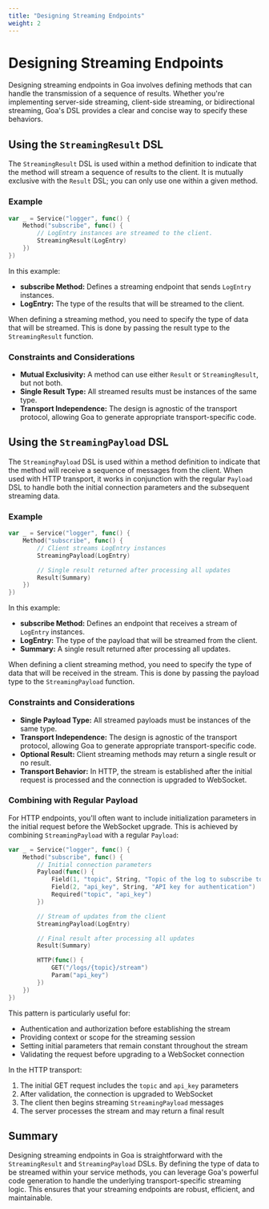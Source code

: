 ```yaml
---
title: "Designing Streaming Endpoints"
weight: 2
---
```


# Designing Streaming Endpoints

Designing streaming endpoints in Goa involves defining methods that can handle
the transmission of a sequence of results. Whether you're implementing
server-side streaming, client-side streaming, or bidirectional streaming, Goa's
DSL provides a clear and concise way to specify these behaviors.

## Using the `StreamingResult` DSL

The `StreamingResult` DSL is used within a method definition to indicate that
the method will stream a sequence of results to the client. It is mutually
exclusive with the `Result` DSL; you can only use one within a given method.

### Example

```go
var _ = Service("logger", func() {
    Method("subscribe", func() {
        // LogEntry instances are streamed to the client.
        StreamingResult(LogEntry)
    })
})
```

In this example:

- **subscribe Method:** Defines a streaming endpoint that sends `LogEntry` instances.
- **LogEntry:** The type of the results that will be streamed to the client.

When defining a streaming method, you need to specify the type of data that will
be streamed. This is done by passing the result type to the `StreamingResult`
function.

### Constraints and Considerations

- **Mutual Exclusivity:** A method can use either `Result` or `StreamingResult`, but not both.
- **Single Result Type:** All streamed results must be instances of the same type.
- **Transport Independence:** The design is agnostic of the transport protocol, allowing Goa to generate appropriate transport-specific code.

## Using the `StreamingPayload` DSL

The `StreamingPayload` DSL is used within a method definition to indicate that
the method will receive a sequence of messages from the client. When used with
HTTP transport, it works in conjunction with the regular `Payload` DSL to handle
both the initial connection parameters and the subsequent streaming data.

### Example

```go
var _ = Service("logger", func() {
    Method("subscribe", func() {
        // Client streams LogEntry instances
        StreamingPayload(LogEntry)

        // Single result returned after processing all updates
        Result(Summary)
    })
})
```

In this example:

- **subscribe Method:** Defines an endpoint that receives a stream of `LogEntry` instances.
- **LogEntry:** The type of the payload that will be streamed from the client.
- **Summary:** A single result returned after processing all updates.

When defining a client streaming method, you need to specify the type of data
that will be received in the stream. This is done by passing the payload type to
the `StreamingPayload` function.

### Constraints and Considerations

- **Single Payload Type:** All streamed payloads must be instances of the same type.
- **Transport Independence:** The design is agnostic of the transport protocol, allowing Goa to generate appropriate transport-specific code.
- **Optional Result:** Client streaming methods may return a single result or no result.
- **Transport Behavior:** In HTTP, the stream is established after the initial request is processed and the connection is upgraded to WebSocket.

### Combining with Regular Payload

For HTTP endpoints, you'll often want to include initialization parameters in the
initial request before the WebSocket upgrade. This is achieved by combining
`StreamingPayload` with a regular `Payload`:

```go
var _ = Service("logger", func() {
    Method("subscribe", func() {
        // Initial connection parameters
        Payload(func() {
            Field(1, "topic", String, "Topic of the log to subscribe to")
            Field(2, "api_key", String, "API key for authentication")
            Required("topic", "api_key")
        })

        // Stream of updates from the client
        StreamingPayload(LogEntry)

        // Final result after processing all updates
        Result(Summary)

        HTTP(func() {
            GET("/logs/{topic}/stream")
            Param("api_key")
        })
    })
})
```

This pattern is particularly useful for:
- Authentication and authorization before establishing the stream
- Providing context or scope for the streaming session
- Setting initial parameters that remain constant throughout the stream
- Validating the request before upgrading to a WebSocket connection

In the HTTP transport:
1. The initial GET request includes the `topic` and `api_key` parameters
2. After validation, the connection is upgraded to WebSocket
3. The client then begins streaming `StreamingPayload` messages
4. The server processes the stream and may return a final result

## Summary

Designing streaming endpoints in Goa is straightforward with the
`StreamingResult` and `StreamingPayload` DSLs. By defining the type of data
to be streamed within your service methods, you can leverage Goa's powerful code
generation to handle the underlying transport-specific streaming logic. This
ensures that your streaming endpoints are robust, efficient, and maintainable.
